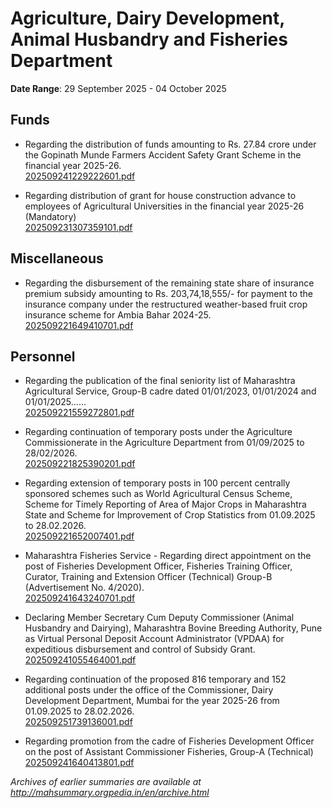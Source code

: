# Agriculture, Dairy Development, Animal Husbandry and Fisheries Department

**Date Range**: 29 September 2025 - 04 October 2025


## Funds
- Regarding the distribution of funds amounting to Rs. 27.84 crore under the Gopinath Munde Farmers Accident Safety Grant Scheme in the financial year 2025-26.\
  [202509241229222601.pdf](https://gr.maharashtra.gov.in/Site/Upload/Government%20Resolutions/English/202509241229222601.pdf)

- Regarding distribution of grant for house construction advance to employees of Agricultural Universities in the financial year 2025-26 (Mandatory)\
  [202509231307359101.pdf](https://gr.maharashtra.gov.in/Site/Upload/Government%20Resolutions/English/202509231307359101.pdf)

## Miscellaneous
- Regarding the disbursement of the remaining state share of insurance premium subsidy amounting to Rs. 203,74,18,555/- for payment to the insurance company under the restructured weather-based fruit crop insurance scheme for Ambia Bahar 2024-25.\
  [202509221649410701.pdf](https://gr.maharashtra.gov.in/Site/Upload/Government%20Resolutions/English/202509221649410701.pdf)

## Personnel
- Regarding the publication of the final seniority list of Maharashtra Agricultural Service, Group-B cadre dated 01/01/2023, 01/01/2024 and 01/01/2025......\
  [202509221559272801.pdf](https://gr.maharashtra.gov.in/Site/Upload/Government%20Resolutions/English/202509221559272801.pdf)

- Regarding continuation of temporary posts under the Agriculture Commissionerate in the Agriculture Department from 01/09/2025 to 28/02/2026.\
  [202509221825390201.pdf](https://gr.maharashtra.gov.in/Site/Upload/Government%20Resolutions/English/202509221825390201.pdf)

- Regarding extension of temporary posts in 100 percent centrally sponsored schemes such as World Agricultural Census Scheme, Scheme for Timely Reporting of Area of Major Crops in Maharashtra State and Scheme for Improvement of Crop Statistics from 01.09.2025 to 28.02.2026.\
  [202509221652007401.pdf](https://gr.maharashtra.gov.in/Site/Upload/Government%20Resolutions/English/202509221652007401.pdf)

- Maharashtra Fisheries Service - Regarding direct appointment on the post of Fisheries Development Officer, Fisheries Training Officer, Curator, Training and Extension Officer (Technical) Group-B (Advertisement No. 4/2020).\
  [202509241643240701.pdf](https://gr.maharashtra.gov.in/Site/Upload/Government%20Resolutions/English/202509241643240701.pdf)

- Declaring Member Secretary Cum Deputy Commissioner (Animal Husbandry and Dairying), Maharashtra Bovine Breeding Authority, Pune  as Virtual Personal Deposit Account Administrator (VPDAA) for expeditious disbursement and control of Subsidy Grant.\
  [202509241055464001.pdf](https://gr.maharashtra.gov.in/Site/Upload/Government%20Resolutions/English/202509241055464001.pdf)

- Regarding continuation of the proposed 816 temporary and 152 additional posts under the office of the Commissioner, Dairy Development Department, Mumbai for the year 2025-26 from 01.09.2025 to 28.02.2026.\
  [202509251739136001.pdf](https://gr.maharashtra.gov.in/Site/Upload/Government%20Resolutions/English/202509251739136001.pdf)

- Regarding promotion from the cadre of Fisheries Development Officer on the post of Assistant Commissioner Fisheries, Group-A (Technical)\
  [202509241640413801.pdf](https://gr.maharashtra.gov.in/Site/Upload/Government%20Resolutions/English/202509241640413801.pdf)


*Archives of earlier summaries are available at http://mahsummary.orgpedia.in/en/archive.html*